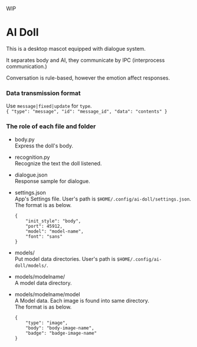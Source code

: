 WIP

# AI Doll

This is a desktop mascot equipped with dialogue system.

It separates body and AI, they communicate by IPC (interprocess communication.)

Conversation is rule-based, however the emotion affect responses.

### Data transmission format  
Use `message|fixed|update` for `type`.  
    ```
    {
        "type": "message",
        "id": "message_id",
        "data": "contents"
    }
    ```

### The role of each file and folder

+ body.py  
    Express the doll's body.

+ recognition.py  
    Recognize the text the doll listened.

+ dialogue.json  
    Response sample for dialogue.

+ settings.json  
    App's Settings file. User's path is `$HOME/.config/ai-doll/settings.json`.  
	The format is as below.  
	```
    {
        "init_style": "body",
        "port": 45912,
        "model": "model-name",
        "font": "sans"
    }
    ```

+ models/  
    Put model data directories. User's path is `$HOME/.config/ai-doll/models/`.

+ models/modelname/  
    A model data directory.

+ models/modelname/model  
    A Model data. Each image is found into same directory.  
	The format is as below.  
    ```
    {
        "type": "image",
        "body": "body-image-name",
        "badge": "badge-image-name"
    }
    ```
